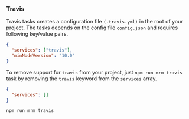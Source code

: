 ### Travis 
Travis tasks creates a configuration file `(.travis.yml)` in the root of your project. The tasks depends on the config file `config.json` and requires following key/value pairs.

```json
{
  "services": ["travis"],
  "minNodeVersion": "10.0"
}
```

To remove support for `travis` from your project, just `npm run mrm travis` task by removing the `travis` keyword from the `services` array.

```json
{
  "services": []
}
```

```sh
npm run mrm travis
```